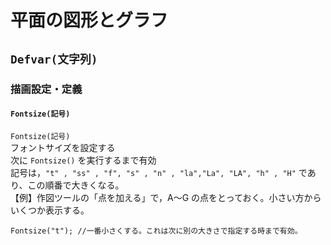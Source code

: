 # 平面の図形とグラフ  
## `Defvar(文字列)`  
### 描画設定・定義  
#### `Fontsize(記号)`  
`Fontsize(記号)`  
フォントサイズを設定する  
次に `Fontsize()` を実行するまで有効  
記号は，`"t" , "ss" , "f", "s" , "n" , "la","La", "LA", "h" , "H"`  であり、この順番で大きくなる。  
【例】作図ツールの「点を加える」で，A～G の点をとっておく。小さい方からいくつか表示する。  
```  
Fontsize("t"); //一番小さくする。これは次に別の大きさで指定する時まで有効。  
```

